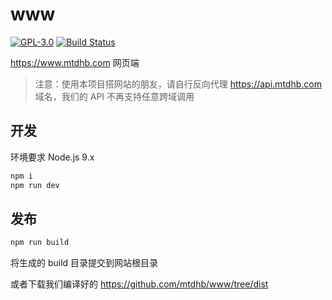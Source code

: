 # www

[![GPL-3.0](https://img.shields.io/badge/license-GPL--3.0-blue.svg)](LICENSE)
[![Build Status](https://travis-ci.org/mtdhb/www.svg?branch=master)](https://travis-ci.org/mtdhb/www)

https://www.mtdhb.com 网页端

> 注意：使用本项目搭网站的朋友，请自行反向代理 https://api.mtdhb.com 域名，我们的 API 不再支持任意跨域调用

## 开发

环境要求 Node.js 9.x

```bash
npm i
npm run dev
```

## 发布

```bash
npm run build
```

将生成的 build 目录提交到网站根目录

或者下载我们编译好的 https://github.com/mtdhb/www/tree/dist
